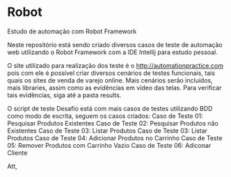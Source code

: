# Robot
Estudo de automação com Robot Framework

Neste repositório está sendo criado diversos casos de teste de automação web utilizando o Robot Framework com a IDE Intellij para estudo pessoal.

O site utilizado para realização dos teste é o http://automationpractice.com pois com ele é possível criar diversos cenários de testes funcionais, 
tais quais os sites de venda de varejo online.
Mais cenários serão incluídos, mais libraries, assim como as evidências em vídeo das telas. Para verificar tais evidências, siga até a pasta results.

O script de teste Desafio está com mais casos de testes utilizando BDD como modo de escrita, seguem os casos criados:
Caso de Teste 01: Pesquisar Produtos Existentes
Caso de Teste 02: Pesquisar Produtos não Existentes
Caso de Teste 03: Listar Produtos
Caso de Teste 03: Listar Produtos
Caso de Teste 04: Adicionar Produtos no Carrinho
Caso de Teste 05: Remover Produtos com Carrinho Vazio
Caso de Teste 06: Adiconar Cliente

Att,
